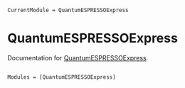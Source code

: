 ```@meta
CurrentModule = QuantumESPRESSOExpress
```

# QuantumESPRESSOExpress

Documentation for
[QuantumESPRESSOExpress](https://github.com/MineralsCloud/QuantumESPRESSOExpress.jl).

```@index

```

```@autodocs
Modules = [QuantumESPRESSOExpress]
```
